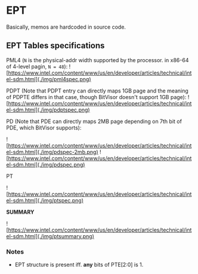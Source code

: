 # EPT

Basically, memos are hardcoded in source code.

## EPT Tables specifications

PML4 (`N` is the physical-addr width supported by the processor. in x86-64 of 4-level pagin, `N = 48`):
![https://www.intel.com/content/www/us/en/developer/articles/technical/intel-sdm.html](./img/pml4spec.png)

PDPT (Note that PDPT entry can directly maps 1GB page and the meaning of PDPTE differs in that case, though BitVisor doesn't support 1GB page):
![https://www.intel.com/content/www/us/en/developer/articles/technical/intel-sdm.html](./img/pdptspec.png)

PD (Note that PDE can directly maps 2MB page depending on 7th bit of PDE, which BitVisor supports):

![https://www.intel.com/content/www/us/en/developer/articles/technical/intel-sdm.html](./img/pdspec-2mb.png)
![https://www.intel.com/content/www/us/en/developer/articles/technical/intel-sdm.html](./img/pdspec.png)

PT

![https://www.intel.com/content/www/us/en/developer/articles/technical/intel-sdm.html](./img/ptspec.png)

**SUMMARY**

![https://www.intel.com/content/www/us/en/developer/articles/technical/intel-sdm.html](./img/ptsummary.png)


### Notes

- EPT structure is present iff. **any** bits of PTE[2:0] is 1.
